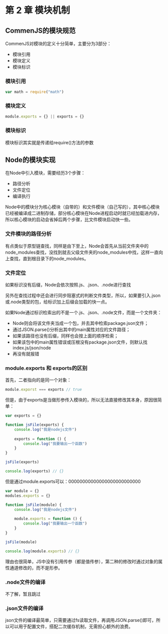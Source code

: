 # 第 2 章 模块机制

 ## CommenJS的模块规范

CommenJS对模块的定义十分简单，主要分为3部分：

* 模块引用
* 模块定义
* 模块标识

### 模块引用

```js
var math = require("math")
```

### 模块定义

```js
module.exports = {} || exports = {} 
```

### 模块标识

模块标识其实就是传递给require()方法的参数



## Node的模块实现

在Node中引入模块，需要经历3个步骤：

* 路径分析
* 文件定位
* 编译执行

Node中的模块分为核心模块（自带的）和文件模块（自己写的），其中核心模块已经被编译成二进制存储，部分核心模块在Node进程启动时就已经加载进内存，所以核心模块的启动会省掉后两个步骤，比文件模块启动快一些。



### 文件模块的路径分析

有点类似于原型链查找，同样是由下至上，Node会首先从当前文件夹中的node_modules查找，没找到就去父级文件夹的node_modules中找，这样一直向上查找，直到根目录下的node_modules。



### 文件定位

如果标识没有后缀，Node会依次按照.js、.json、.node进行查找

另外在查找过程中还会进行同步阻塞式的判断文件类型，所以，如果要引入.json或.node类型的包，给标识加上后缀会加载的快一点。



如果Node通过标识检索出的不是一个.js、.json、.node文件，而是一个文件夹：

* Node则会将该文件夹当成一个包，并去其中检索package.json文件；
* 通过JSON.parse()分析出其中的main属性对应的文件路径；
* 如果该路径也没有后缀，同样也会按上面的顺序检索；
* 如果该包中的main属性错误或压根没有package.json文件，则默认找index.js/json/node
* 再没有就报错



### module.exports 和 exports的区别

首先，二者指向的是同一个对象：

```js
module.exporst === exports // true
```

但是，由于exports是当做形参传入模块的，所以无法直接修改其本身，原因很简单：

```js
var exports = {}

function jsFile(exports) {
    console.log("我是nodejs文件")
    
    exports = function () {
        console.log("我要输出一个函数")
    }
}

jsFile(exports)

console.log(exports) // {}
```

但是通过module.exports可以：00000000000000000000000000

```js
var module = {}
modules.exports = {}

function jsFile(module) {
    console.log("我是nodejs文件")
    
    module.exports = function () {
        console.log("我要输出一个函数")
    }
}

jsFile(module)

console.log(module.exports) // {}
```

理由也很简单，JS中没有引用传参（都是值传参），第二种的修改时通过对象的属性通道修改的，而不是形参。



### .node文件的编译

不了解，暂且跳过



### .json文件的编译

json文件的编译最简单，只需要通过fs读取文件，再调用JSON.parse()即可，所以可以用于配置文件，搭配二次缓存机制，无需担心额外的浪费。





